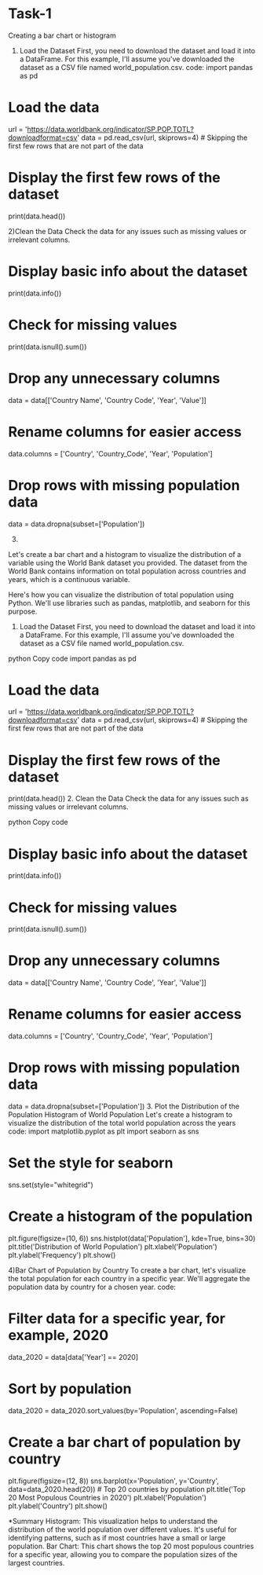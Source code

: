# Task-1
Creating a bar chart or histogram
1. Load the Dataset
First, you need to download the dataset and load it into a DataFrame. For this example, I'll assume you've downloaded the dataset as a CSV file named world_population.csv.
code:
import pandas as pd

# Load the data
url = 'https://data.worldbank.org/indicator/SP.POP.TOTL?downloadformat=csv'
data = pd.read_csv(url, skiprows=4)  # Skipping the first few rows that are not part of the data

# Display the first few rows of the dataset
print(data.head())

2)Clean the Data
Check the data for any issues such as missing values or irrelevant columns.
# Display basic info about the dataset
print(data.info())

# Check for missing values
print(data.isnull().sum())

# Drop any unnecessary columns
data = data[['Country Name', 'Country Code', 'Year', 'Value']]

# Rename columns for easier access
data.columns = ['Country', 'Country_Code', 'Year', 'Population']

# Drop rows with missing population data
data = data.dropna(subset=['Population'])

3)
Let's create a bar chart and a histogram to visualize the distribution of a variable using the World Bank dataset you provided. The dataset from the World Bank contains information on total population across countries and years, which is a continuous variable.

Here's how you can visualize the distribution of total population using Python. We'll use libraries such as pandas, matplotlib, and seaborn for this purpose.

1. Load the Dataset
First, you need to download the dataset and load it into a DataFrame. For this example, I'll assume you've downloaded the dataset as a CSV file named world_population.csv.

python
Copy code
import pandas as pd

# Load the data
url = 'https://data.worldbank.org/indicator/SP.POP.TOTL?downloadformat=csv'
data = pd.read_csv(url, skiprows=4)  # Skipping the first few rows that are not part of the data

# Display the first few rows of the dataset
print(data.head())
2. Clean the Data
Check the data for any issues such as missing values or irrelevant columns.

python
Copy code
# Display basic info about the dataset
print(data.info())

# Check for missing values
print(data.isnull().sum())

# Drop any unnecessary columns
data = data[['Country Name', 'Country Code', 'Year', 'Value']]

# Rename columns for easier access
data.columns = ['Country', 'Country_Code', 'Year', 'Population']

# Drop rows with missing population data
data = data.dropna(subset=['Population'])
3. Plot the Distribution of the Population
Histogram of World Population
Let's create a histogram to visualize the distribution of the total world population across the years
code:
import matplotlib.pyplot as plt
import seaborn as sns

# Set the style for seaborn
sns.set(style="whitegrid")

# Create a histogram of the population
plt.figure(figsize=(10, 6))
sns.histplot(data['Population'], kde=True, bins=30)
plt.title('Distribution of World Population')
plt.xlabel('Population')
plt.ylabel('Frequency')
plt.show()

4)Bar Chart of Population by Country
To create a bar chart, let's visualize the total population for each country in a specific year. We'll aggregate the population data by country for a chosen year.
code:
# Filter data for a specific year, for example, 2020
data_2020 = data[data['Year'] == 2020]

# Sort by population
data_2020 = data_2020.sort_values(by='Population', ascending=False)

# Create a bar chart of population by country
plt.figure(figsize=(12, 8))
sns.barplot(x='Population', y='Country', data=data_2020.head(20))  # Top 20 countries by population
plt.title('Top 20 Most Populous Countries in 2020')
plt.xlabel('Population')
plt.ylabel('Country')
plt.show()

*Summary
Histogram: This visualization helps to understand the distribution of the world population over different values. It's useful for identifying patterns, such as if most countries have a small or large population.
Bar Chart: This chart shows the top 20 most populous countries for a specific year, allowing you to compare the population sizes of the largest countries.















